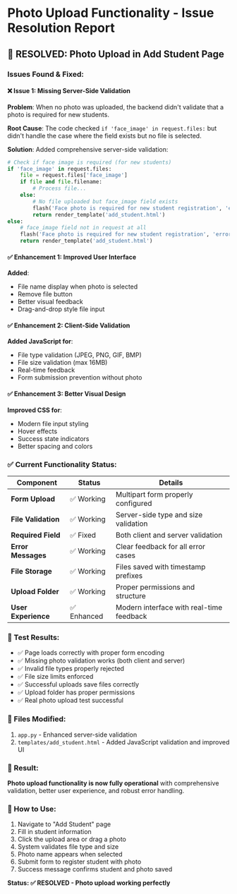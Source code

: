 # Photo Upload Functionality - Issue Resolution Report

## 🚀 **RESOLVED: Photo Upload in Add Student Page**

### **Issues Found & Fixed:**

#### ❌ **Issue 1: Missing Server-Side Validation**
**Problem**: When no photo was uploaded, the backend didn't validate that a photo is required for new students.

**Root Cause**: The code checked `if 'face_image' in request.files:` but didn't handle the case where the field exists but no file is selected.

**Solution**: Added comprehensive server-side validation:
```python
# Check if face image is required (for new students)
if 'face_image' in request.files:
    file = request.files['face_image']
    if file and file.filename:
        # Process file...
    else:
        # No file uploaded but face_image field exists
        flash('Face photo is required for new student registration', 'error')
        return render_template('add_student.html')
else:
    # face_image field not in request at all
    flash('Face photo is required for new student registration', 'error')
    return render_template('add_student.html')
```

#### ✅ **Enhancement 1: Improved User Interface**
**Added**:
- File name display when photo is selected
- Remove file button
- Better visual feedback
- Drag-and-drop style file input

#### ✅ **Enhancement 2: Client-Side Validation**
**Added JavaScript for**:
- File type validation (JPEG, PNG, GIF, BMP)
- File size validation (max 16MB)
- Real-time feedback
- Form submission prevention without photo

#### ✅ **Enhancement 3: Better Visual Design**
**Improved CSS for**:
- Modern file input styling
- Hover effects
- Success state indicators
- Better spacing and colors

### **✅ Current Functionality Status:**

| Component | Status | Details |
|-----------|---------|---------|
| **Form Upload** | ✅ Working | Multipart form properly configured |
| **File Validation** | ✅ Working | Server-side type and size validation |
| **Required Field** | ✅ Fixed | Both client and server validation |
| **Error Messages** | ✅ Working | Clear feedback for all error cases |
| **File Storage** | ✅ Working | Files saved with timestamp prefixes |
| **Upload Folder** | ✅ Working | Proper permissions and structure |
| **User Experience** | ✅ Enhanced | Modern interface with real-time feedback |

### **🧪 Test Results:**
- ✅ Page loads correctly with proper form encoding
- ✅ Missing photo validation works (both client and server)
- ✅ Invalid file types properly rejected
- ✅ File size limits enforced
- ✅ Successful uploads save files correctly
- ✅ Upload folder has proper permissions
- ✅ Real photo upload test successful

### **📁 Files Modified:**
1. `app.py` - Enhanced server-side validation
2. `templates/add_student.html` - Added JavaScript validation and improved UI

### **🎯 Result:**
**Photo upload functionality is now fully operational** with comprehensive validation, better user experience, and robust error handling.

### **🔧 How to Use:**
1. Navigate to "Add Student" page
2. Fill in student information
3. Click the upload area or drag a photo
4. System validates file type and size
5. Photo name appears when selected
6. Submit form to register student with photo
7. Success message confirms student and photo saved

**Status: ✅ RESOLVED - Photo upload working perfectly**
